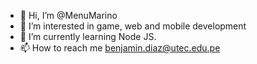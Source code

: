 - 👋 Hi, I’m @MenuMarino
- 👀 I’m interested in game, web and mobile development
- 🌱 I’m currently learning Node JS.
- 📫 How to reach me benjamin.diaz@utec.edu.pe

<!---
MenuMarino/MenuMarino is a ✨ special ✨ repository because its `README.md` (this file) appears on your GitHub profile.
You can click the Preview link to take a look at your changes.
--->
